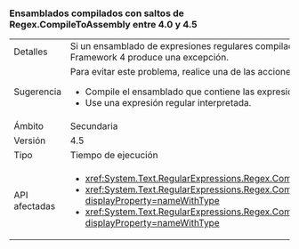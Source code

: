 ### <a name="assemblies-compiled-with-regexcompiletoassembly-breaks-between-40-and-45"></a>Ensamblados compilados con saltos de Regex.CompileToAssembly entre 4.0 y 4.5

|   |   |
|---|---|
|Detalles|Si un ensamblado de expresiones regulares compiladas se crea con el destino .NET Framework 4 pero con .NET Framework 4.5, intenta usar una de las expresiones regulares en que instala el ensamblado en un sistema de .NET Framework 4 produce una excepción.|
|Sugerencia|Para evitar este problema, realice una de las acciones siguientes:<ul><li>Compile el ensamblado que contiene las expresiones regulares de .NET Framework 4.</li><li>Use una expresión regular interpretada.</li></ul>|
|Ámbito|Secundaria|
|Versión|4.5|
|Tipo|Tiempo de ejecución|
|API afectadas|<ul><li><xref:System.Text.RegularExpressions.Regex.CompileToAssembly(System.Text.RegularExpressions.RegexCompilationInfo[],System.Reflection.AssemblyName)?displayProperty=nameWithType></li><li><xref:System.Text.RegularExpressions.Regex.CompileToAssembly(System.Text.RegularExpressions.RegexCompilationInfo[],System.Reflection.AssemblyName,System.Reflection.Emit.CustomAttributeBuilder[])?displayProperty=nameWithType></li><li><xref:System.Text.RegularExpressions.Regex.CompileToAssembly(System.Text.RegularExpressions.RegexCompilationInfo[],System.Reflection.AssemblyName,System.Reflection.Emit.CustomAttributeBuilder[],System.String)?displayProperty=nameWithType></li></ul>|

